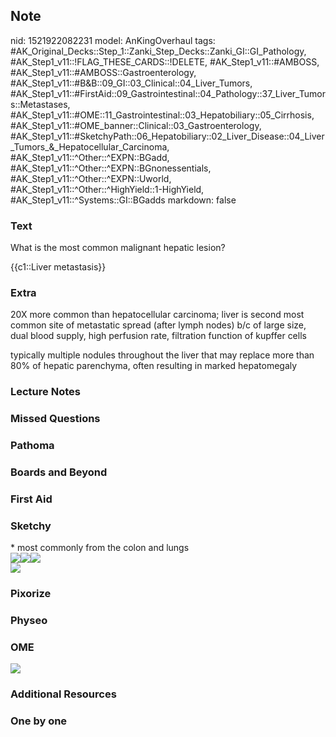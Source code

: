 ## Note
nid: 1521922082231
model: AnKingOverhaul
tags: #AK_Original_Decks::Step_1::Zanki_Step_Decks::Zanki_GI::GI_Pathology, #AK_Step1_v11::!FLAG_THESE_CARDS::!DELETE, #AK_Step1_v11::#AMBOSS, #AK_Step1_v11::#AMBOSS::Gastroenterology, #AK_Step1_v11::#B&B::09_GI::03_Clinical::04_Liver_Tumors, #AK_Step1_v11::#FirstAid::09_Gastrointestinal::04_Pathology::37_Liver_Tumors::Metastases, #AK_Step1_v11::#OME::11_Gastrointestinal::03_Hepatobiliary::05_Cirrhosis, #AK_Step1_v11::#OME_banner::Clinical::03_Gastroenterology, #AK_Step1_v11::#SketchyPath::06_Hepatobiliary::02_Liver_Disease::04_Liver_Tumors_&_Hepatocellular_Carcinoma, #AK_Step1_v11::^Other::^EXPN::BGadd, #AK_Step1_v11::^Other::^EXPN::BGnonessentials, #AK_Step1_v11::^Other::^EXPN::Uworld, #AK_Step1_v11::^Other::^HighYield::1-HighYield, #AK_Step1_v11::^Systems::GI::BGadds
markdown: false

### Text
What is the most common malignant hepatic lesion?
<div>
  {{c1::Liver metastasis}}
</div>

### Extra
20X more common than hepatocellular carcinoma; liver is second most
common site of metastatic spread (after lymph nodes) b/c of large
size, dual blood supply, high perfusion rate, filtration function
of kupffer cells
<div>
  typically multiple nodules throughout the liver that may replace
  more than 80% of hepatic parenchyma, often resulting in marked
  hepatomegaly
</div>

### Lecture Notes


### Missed Questions


### Pathoma


### Boards and Beyond


### First Aid


### Sketchy
<div>
  * most commonly from the colon and lungs
</div>
<div><img src=
"Screen%20Shot%202020-02-01%20at%201.09.17%20PM.JPG"><img src=
"Screen%20Shot%202020-02-01%20at%201.09.24%20PM.JPG"><img src=
"Zoverall%20picture%20(64)_1566160514431.JPG"></div><img src=
"Zoverall%20picture%20(64)_1566160514431.JPG">

### Pixorize


### Physeo


### OME
<div class="ome-widget">
  <a href=
  "https://onlinemeded.org/spa/gastroenterology?ref=anki"><img src=
  "_OME_AnkiFlashcards_Topic_5.png"></a>
</div>

### Additional Resources


### One by one

